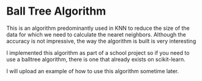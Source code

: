 # Ball Tree Algorithm

This is an algorithm predominantly used in KNN to reduce the size of the data for which we need to calculate the nearet neighbors. Although the accuracy is not impressive, the way the algorithm is built is very interesting


I implemented this algorithm as part of a school project so if you need to use a balltree algorithm, there is one that already exists on scikit-learn.

I will upload an example of how to use this algorithm sometime later.

